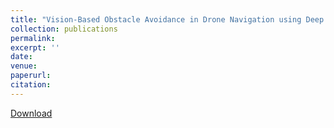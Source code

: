 ```yaml
---
title: "Vision-Based Obstacle Avoidance in Drone Navigation using Deep Reinforcement Learning"
collection: publications
permalink: 
excerpt: ''
date: 
venue: 
paperurl: 
citation: 
---
```



[Download]()
